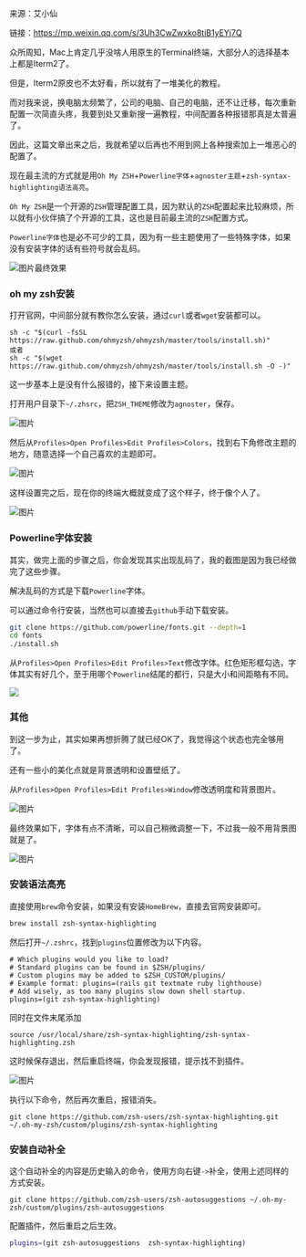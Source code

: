 来源：艾小仙

链接：https://mp.weixin.qq.com/s/3Uh3CwZwxko8tiB1yEYj7Q



众所周知，Mac上肯定几乎没啥人用原生的Terminal终端，大部分人的选择基本上都是Iterm2了。

但是，Iterm2原皮也不太好看，所以就有了一堆美化的教程。

而对我来说，换电脑太频繁了，公司的电脑、自己的电脑，还不让迁移，每次重新配置一次简直头疼，我要到处又重新搜一遍教程，中间配置各种报错那真是太普遍了。

因此，这篇文章出来之后，我就希望以后再也不用到网上各种搜索加上一堆恶心的配置了。

现在最主流的方式就是用`Oh My ZSH`+`Powerline字体`+`agnoster主题`+`zsh-syntax-highlighting语法高亮`。

`Oh My ZSH`是一个开源的`ZSH`管理配置工具，因为默认的`ZSH`配置起来比较麻烦，所以就有小伙伴搞了个开源的工具，这也是目前最主流的`ZSH`配置方式。

`Powerline字体`也是必不可少的工具，因为有一些主题使用了一些特殊字体，如果没有安装字体的话有些符号就会乱码。

![图片](http://cdn.jayh.club/uPic/640AW4ArI.jpg)最终效果

### oh my zsh安装

打开官网，中间部分就有教你怎么安装，通过`curl`或者`wget`安装都可以。

```
sh -c "$(curl -fsSL https://raw.github.com/ohmyzsh/ohmyzsh/master/tools/install.sh)"
或者
sh -c "$(wget https://raw.github.com/ohmyzsh/ohmyzsh/master/tools/install.sh -O -)"
```

这一步基本上是没有什么报错的，接下来设置主题。

打开用户目录下`~/.zhsrc`，把`ZSH_THEME`修改为`agnoster`，保存。

![图片](http://cdn.jayh.club/uPic/640-202111261423337575bEw0s.jpg)

然后从`Profiles>Open Profiles>Edit Profiles>Colors`，找到右下角修改主题的地方，随意选择一个自己喜欢的主题即可。

![图片](http://cdn.jayh.club/uPic/640-20211126142333773wFEVqf.jpg)

这样设置完之后，现在你的终端大概就变成了这个样子，终于像个人了。

![图片](http://cdn.jayh.club/uPic/640-20211126142333785Fpdke0.jpg)

### Powerline字体安装

其实，做完上面的步骤之后，你会发现其实出现乱码了，我的截图是因为我已经做完了这些步骤。

解决乱码的方式是下载`Powerline`字体。

可以通过命令行安装，当然也可以直接去`github`手动下载安装。

```sh
git clone https://github.com/powerline/fonts.git --depth=1
cd fonts
./install.sh
```

从`Profiles>Open Profiles>Edit Profiles>Text`修改字体。红色矩形框勾选，字体其实有好几个，至于用哪个`Powerline`结尾的都行，只是大小和间距略有不同。

![](http://cdn.jayh.club/uPic/640-20211126143226088iYCZMH.jpg)

### 其他

到这一步为止，其实如果再想折腾了就已经OK了，我觉得这个状态也完全够用了。

还有一些小的美化点就是背景透明和设置壁纸了。

从`Profiles>Open Profiles>Edit Profiles>Window`修改透明度和背景图片。

![图片](http://cdn.jayh.club/uPic/640-20211126142333805PrTvAk.jpg)

最终效果如下，字体有点不清晰，可以自己稍微调整一下，不过我一般不用背景图就是了。

![图片](http://cdn.jayh.club/uPic/640-20211126142333821EINGgU.jpg)

### 安装语法高亮

直接使用`brew`命令安装，如果没有安装`HomeBrew`，直接去官网安装即可。

```sh
brew install zsh-syntax-highlighting
```

然后打开`~/.zshrc`，找到`plugins`位置修改为以下内容。

```
# Which plugins would you like to load?
# Standard plugins can be found in $ZSH/plugins/
# Custom plugins may be added to $ZSH_CUSTOM/plugins/
# Example format: plugins=(rails git textmate ruby lighthouse)
# Add wisely, as too many plugins slow down shell startup.
plugins=(git zsh-syntax-highlighting)
```

同时在文件末尾添加

```
source /usr/local/share/zsh-syntax-highlighting/zsh-syntax-highlighting.zsh
```

这时候保存退出，然后重启终端，你会发现报错，提示找不到插件。

![图片](http://cdn.jayh.club/uPic/640-20211126142333837vAyDjQ.jpg)

执行以下命令，然后再次重启，报错消失。

```
git clone https://github.com/zsh-users/zsh-syntax-highlighting.git ~/.oh-my-zsh/custom/plugins/zsh-syntax-highlighting
```

### 安装自动补全

这个自动补全的内容是历史输入的命令，使用方向右键`->`补全，使用上述同样的方式安装。

```
git clone https://github.com/zsh-users/zsh-autosuggestions ~/.oh-my-zsh/custom/plugins/zsh-autosuggestions
```

配置插件，然后重启之后生效。

```sh
plugins=(git zsh-autosuggestions  zsh-syntax-highlighting)
```